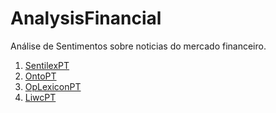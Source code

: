 # AnalysisFinancial

Análise de Sentimentos sobre noticias do mercado financeiro. 

1. [SentilexPT](http://xldb.fc.ul.pt/wiki/SentiLex-PT01)
2. [OntoPT](http://ontopt.dei.uc.pt/index.php?sec=download_outros)
3. [OpLexiconPT](http://ontolp.inf.pucrs.br/Recursos/downloads-OpLexicon.php)
4. [LiwcPT](http://143.107.183.175:21380/portlex/index.php/pt/projetos/liwc)
